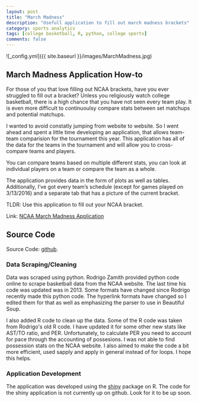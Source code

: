 ```yaml
---
layout: post
title: "March Madness"
description: "Usefull application to fill out march madness brackets"
category: sports analytics
tags: [college basketball, R, python, college sports]
comments: false
---
```


![_config.yml]({{ site.baseurl }}/images/MarchMadness.jpg)

## March Madness Application How-to

For those of you that love filling out NCAA brackets, have you ever struggled to fill out a bracket? Unless you religiously watch college basketball, there is a high chance that you have not seen every team play. It is even more difficult to continuoulsy compare stats between set matchups and potential matchups. 

I wanted to avoid constatly jumping from website to website. So I went ahead and spent a little time developing an application, that allows team-team comparision for the tournament this year. This application has all of the data for the teams in the tournament and will allow you to cross-compare teams and players.  

You can compare teams based on multiple different stats, you can look at individual players on a team or compare the team as a whole. 

The application provides data in the form of plots as well as tables. Additionally, I’ve got every team’s schedule (except for games played on 3/13/2016) and a separate tab that has a picture of the current bracket. 

TLDR: Use this application to fill out your NCAA bracket. 

Link: [NCAA March Madness Application](https://meysubb.shinyapps.io/NCAAB/)


## Source Code

Source Code: [github](https://github.com/meysubb/NCAAB_Scrapper_2016).

### Data Scraping/Cleaning

Data was scraped using python. Rodrigo Zamith provided python code online to scrape basketball data from the NCAA website. The last time his code was updated was in 2013. Some formats have changed since Rodrigo recently made this python code. The hyperlink formats have changed so I edited them for that as well as emphasizing the parser to use in Beautiful Soup.

I also added R code to clean up the data. Some of the R code was taken from Rodrigo's old R code. I have updated it for some other new stats like AST/TO ratio, and PER. Unfortunately, to calculate PER you need to account for pace through the accounting of possesions. I was not able to find possession stats on the NCAA website. I also aimed to make the code a bit more efficient, used sapply and apply in general instead of for loops. I hope this helps.


### Application Development 

The application was developed using the [shiny](http://shiny.rstudio.com/) package on R. The code for the shiny application is not currently up on github. Look for it to be up soon. 